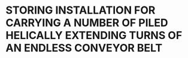 # STORING INSTALLATION FOR CARRYING A NUMBER OF PILED HELICALLY EXTENDING TURNS OF AN ENDLESS CONVEYOR BELT